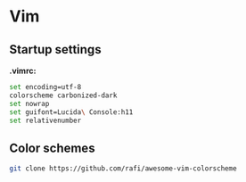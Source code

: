# Vim

## Startup settings

**.vimrc:**
```bash
set encoding=utf-8
colorscheme carbonized-dark
set nowrap
set guifont=Lucida\ Console:h11
set relativenumber
```

## Color schemes

```bash
git clone https://github.com/rafi/awesome-vim-colorscheme
```
